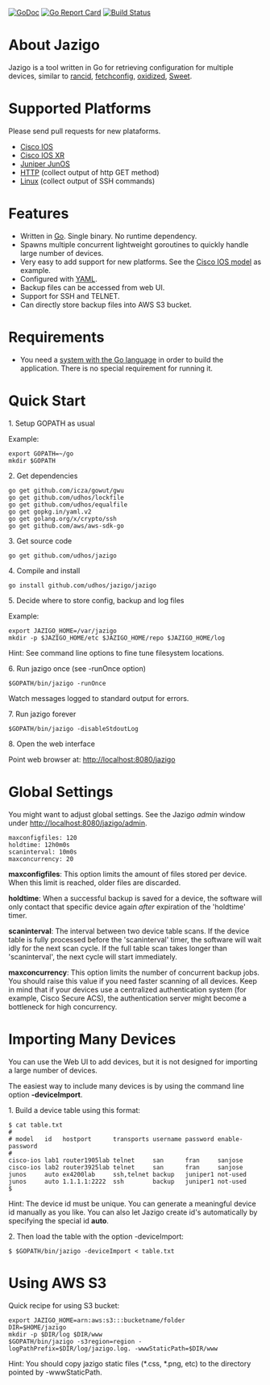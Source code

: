 [![GoDoc](https://godoc.org/github.com/udhos/jazigo/jazigo?status.svg)](http://godoc.org/github.com/udhos/jazigo/jazigo)
[![Go Report Card](https://goreportcard.com/badge/github.com/udhos/jazigo)](https://goreportcard.com/report/github.com/udhos/jazigo)
[![Build Status](https://travis-ci.org/udhos/jazigo.svg?branch=master)](https://travis-ci.org/udhos/jazigo)

About Jazigo
=============

Jazigo is a tool written in Go for retrieving configuration for multiple devices, similar to [rancid](http://www.shrubbery.net/rancid/), [fetchconfig](https://github.com/udhos/fetchconfig), [oxidized](https://github.com/ytti/oxidized), [Sweet](https://github.com/AppliedTrust/sweet).

Supported Platforms
===================

Please send pull requests for new plataforms.

- [Cisco IOS](https://github.com/udhos/jazigo/blob/master/dev/model_cisco.go)
- [Cisco IOS XR](https://github.com/udhos/jazigo/blob/master/dev/model_cisco_iosxr.go)
- [Juniper JunOS](https://github.com/udhos/jazigo/blob/master/dev/model_junos.go)
- [HTTP](https://github.com/udhos/jazigo/blob/master/dev/model_http.go) (collect output of http GET method)
- [Linux](https://github.com/udhos/jazigo/blob/master/dev/model_linux.go) (collect output of SSH commands)

Features
========

- Written in [Go](https://golang.org/). Single binary. No runtime dependency.
- Spawns multiple concurrent lightweight goroutines to quickly handle large number of devices.
- Very easy to add support for new platforms. See the [Cisco IOS model](https://github.com/udhos/jazigo/blob/master/dev/model_cisco.go) as example.
- Configured with [YAML](http://yaml.org).
- Backup files can be accessed from web UI.
- Support for SSH and TELNET.
- Can directly store backup files into AWS S3 bucket.

Requirements
============

- You need a [system with the Go language](https://golang.org/dl/) in order to build the application. There is no special requirement for running it.

Quick Start
===========

1\. Setup GOPATH as usual

Example:

    export GOPATH=~/go
    mkdir $GOPATH

2\. Get dependencies

    go get github.com/icza/gowut/gwu
    go get github.com/udhos/lockfile
    go get github.com/udhos/equalfile
    go get gopkg.in/yaml.v2
    go get golang.org/x/crypto/ssh
    go get github.com/aws/aws-sdk-go

3\. Get source code

`go get github.com/udhos/jazigo`

4\. Compile and install

`go install github.com/udhos/jazigo/jazigo`

5\. Decide where to store config, backup and log files

Example:

    export JAZIGO_HOME=/var/jazigo
    mkdir -p $JAZIGO_HOME/etc $JAZIGO_HOME/repo $JAZIGO_HOME/log

Hint: See command line options to fine tune filesystem locations.

6\. Run jazigo once (see -runOnce option)

`$GOPATH/bin/jazigo -runOnce`

Watch messages logged to standard output for errors.

7\. Run jazigo forever

`$GOPATH/bin/jazigo -disableStdoutLog`

8\. Open the web interface

Point web browser at: [http://localhost:8080/jazigo](http://localhost:8080/jazigo)
      
Global Settings
===============

You might want to adjust global settings. See the Jazigo *admin* window under [http://localhost:8080/jazigo/admin](http://localhost:8080/jazigo/admin).

    maxconfigfiles: 120
    holdtime: 12h0m0s
    scaninterval: 10m0s
    maxconcurrency: 20

**maxconfigfiles**: This option limits the amount of files stored per device. When this limit is reached, older files are discarded.

**holdtime**: When a successful backup is saved for a device, the software will only contact that specific device again *after* expiration of the 'holdtime' timer.

**scaninterval**: The interval between two device table scans. If the device table is fully processed before the 'scaninterval' timer, the software will wait idly for the next scan cycle. If the full table scan takes longer than 'scaninterval', the next cycle will start immediately.

**maxconcurrency**: This option limits the number of concurrent backup jobs. You should raise this value if you need faster scanning of all devices. Keep in mind that if your devices use a centralized authentication system (for example, Cisco Secure ACS), the authentication server might become a bottleneck for high concurrency.

Importing Many Devices
======================

You can use the Web UI to add devices, but it is not designed for importing a large number of devices.

The easiest way to include many devices is by using the command line option **-deviceImport**.

1\. Build a device table using this format:

    $ cat table.txt
    #
    # model   id   hostport      transports username password enable-password
    #
    cisco-ios lab1 router1905lab telnet     san      fran     sanjose
    cisco-ios lab2 router3925lab telnet     san      fran     sanjose
    junos     auto ex4200lab     ssh,telnet backup   juniper1 not-used
    junos     auto 1.1.1.1:2222  ssh        backup   juniper1 not-used
    $

Hint: The device id must be unique. You can generate a meaningful device id manually as you like. You can also let Jazigo create id's automatically by specifying the special id **auto**.

2\. Then load the table with the option -deviceImport:

    $ $GOPATH/bin/jazigo -deviceImport < table.txt

Using AWS S3
============

Quick recipe for using S3 bucket:

    export JAZIGO_HOME=arn:aws:s3:::bucketname/folder
    DIR=$HOME/jazigo
    mkdir -p $DIR/log $DIR/www
    $GOPATH/bin/jazigo -s3region=region -logPathPrefix=$DIR/log/jazigo.log. -wwwStaticPath=$DIR/www

Hint: You should copy jazigo static files (*.css, *.png, etc) to the directory pointed by -wwwStaticPath.
